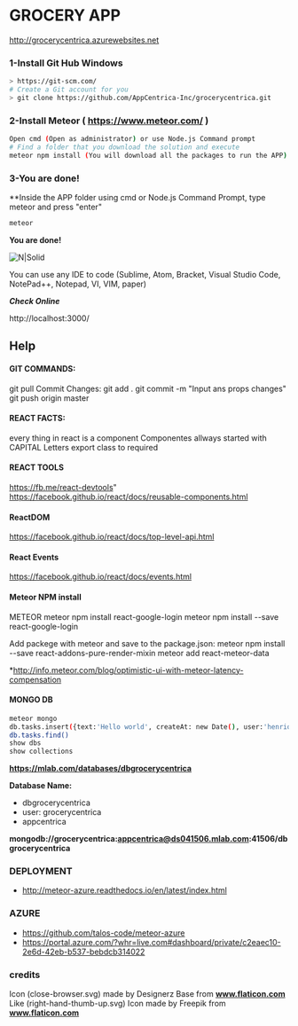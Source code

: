 # GROCERY APP
http://grocerycentrica.azurewebsites.net


### 1-Install Git Hub Windows
```sh
> https://git-scm.com/
# Create a Git account for you
> git clone https://github.com/AppCentrica-Inc/grocerycentrica.git
```

### 2-Install Meteor ( https://www.meteor.com/ )
```sh
Open cmd (Open as administrator) or use Node.js Command prompt
# Find a folder that you download the solution and execute
meteor npm install (You will download all the packages to run the APP)
```

### 3-You are done!
**Inside the APP folder using cmd or Node.js Command Prompt, type meteor and press "enter"
```sh
meteor
```
**You are done!**

![N|Solid](https://cdn-enterprise.discourse.org/meteor/uploads/default/original/2X/e/e94f3eb788bdc1902d209a52475c376f0178263b.JPG)


You can use any IDE to code (Sublime, Atom, Bracket, Visual Studio Code, NotePad++, Notepad, VI, VIM, paper)

***Check Online***

http://localhost:3000/


## Help
#### GIT COMMANDS:
git pull
Commit Changes:
git add .
git commit -m "Input ans props changes"
git push origin master



#### REACT FACTS:
every thing in react is a component
Componentes allways started with CAPITAL Letters
export class to required


#### REACT TOOLS
https://fb.me/react-devtools"
https://facebook.github.io/react/docs/reusable-components.html


#### ReactDOM
https://facebook.github.io/react/docs/top-level-api.html


#### React Events
https://facebook.github.io/react/docs/events.html


#### Meteor NPM install
METEOR 
meteor npm install react-google-login
meteor npm install --save react-google-login

Add packege with meteor and save to the package.json:
meteor npm install --save react-addons-pure-render-mixin
meteor add react-meteor-data

*http://info.meteor.com/blog/optimistic-ui-with-meteor-latency-compensation



#### MONGO DB
```sh
meteor mongo
db.tasks.insert({text:'Hello world', createAt: new Date(), user:'henrique.cabral' })
db.tasks.find()
show dbs
show collections
```
**https://mlab.com/databases/dbgrocerycentrica**
 
 **Database Name:**
 - dbgrocerycentrica
 - user: grocerycentrica
 - appcentrica

**mongodb://grocerycentrica:appcentrica@ds041506.mlab.com:41506/dbgrocerycentrica**

### DEPLOYMENT
- http://meteor-azure.readthedocs.io/en/latest/index.html

### AZURE

- https://github.com/talos-code/meteor-azure
- https://portal.azure.com/?whr=live.com#dashboard/private/c2eaec10-2e6d-42eb-b537-bebdcb314022

### credits
Icon (close-browser.svg) made by Designerz Base from **www.flaticon.com**
Like (right-hand-thumb-up.svg) Icon made by Freepik from **www.flaticon.com**



